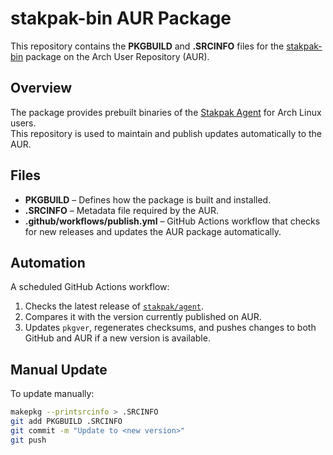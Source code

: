 # stakpak-bin AUR Package

This repository contains the **PKGBUILD** and **.SRCINFO** files for the [stakpak-bin](https://aur.archlinux.org/packages/stakpak-bin) package on the Arch User Repository (AUR).

## Overview
The package provides prebuilt binaries of the [Stakpak Agent](https://github.com/stakpak/agent) for Arch Linux users.  
This repository is used to maintain and publish updates automatically to the AUR.

## Files
- **PKGBUILD** – Defines how the package is built and installed.  
- **.SRCINFO** – Metadata file required by the AUR.  
- **.github/workflows/publish.yml** – GitHub Actions workflow that checks for new releases and updates the AUR package automatically.

## Automation
A scheduled GitHub Actions workflow:
1. Checks the latest release of [`stakpak/agent`](https://github.com/stakpak/agent).  
2. Compares it with the version currently published on AUR.  
3. Updates `pkgver`, regenerates checksums, and pushes changes to both GitHub and AUR if a new version is available.

## Manual Update
To update manually:
```bash
makepkg --printsrcinfo > .SRCINFO
git add PKGBUILD .SRCINFO
git commit -m "Update to <new version>"
git push
```
